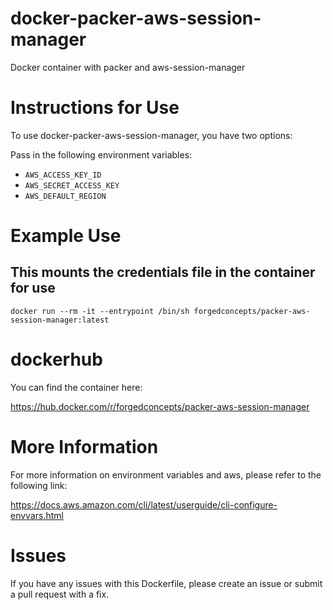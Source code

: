 # docker-packer-aws-session-manager

Docker container with packer and aws-session-manager

# Instructions for Use

To use docker-packer-aws-session-manager, you have two options:

Pass in the following environment variables:
  - `AWS_ACCESS_KEY_ID`
  - `AWS_SECRET_ACCESS_KEY`
  - `AWS_DEFAULT_REGION`

# Example Use

## This mounts the credentials file in the container for use

```
docker run --rm -it --entrypoint /bin/sh forgedconcepts/packer-aws-session-manager:latest
```

# dockerhub
You can find the container here:

https://hub.docker.com/r/forgedconcepts/packer-aws-session-manager

# More Information
For more information on environment variables and aws, please refer to the following link:

https://docs.aws.amazon.com/cli/latest/userguide/cli-configure-envvars.html

# Issues
If you have any issues with this Dockerfile, please create an issue or submit a pull request with a fix.